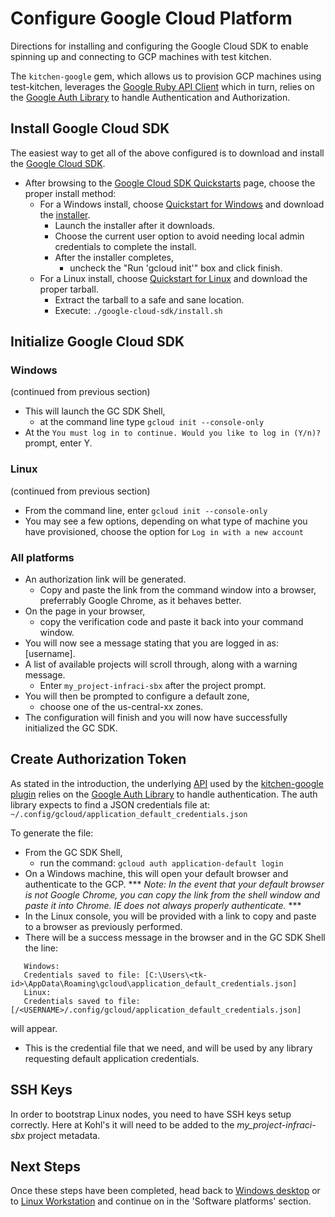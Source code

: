 # Configure Google Cloud Platform

Directions for installing and configuring the Google Cloud SDK to enable spinning up and connecting to GCP machines with test kitchen.

The `kitchen-google` gem, which allows us to provision GCP machines using test-kitchen,
leverages the [Google Ruby API Client](https://github.com/google/google-api-ruby-client) which in turn, relies on the [Google Auth Library](https://github.com/google/google-auth-library-ruby) to handle Authentication and Authorization.

## Install Google Cloud SDK

The easiest way to get all of the above configured is to download and install the [Google Cloud SDK](https://cloud.google.com/sdk/).

- After browsing to the [Google Cloud SDK Quickstarts](https://cloud.google.com/sdk/docs/quickstarts) page,  choose the proper install method:
  - For a Windows install, choose [Quickstart for Windows](https://cloud.google.com/sdk/docs/quickstart-windows) and download the [installer](https://dl.google.com/dl/cloudsdk/channels/rapid/GoogleCloudSDKInstaller.exe).
    - Launch the installer after it downloads.
    - Choose the current user option to avoid needing local admin credentials to complete the install.
    - After the installer completes,
      - uncheck the "Run 'gcloud init'" box and click finish.
  - For a Linux install, choose  [Quickstart for Linux](https://cloud.google.com/sdk/docs/quickstart-linux) and download the proper tarball.
    - Extract the tarball to a safe and sane location.
    - Execute: `./google-cloud-sdk/install.sh`

## Initialize Google Cloud SDK

### Windows
  (continued from previous section)
- This will launch the GC SDK Shell,
  - at the command line type `gcloud init --console-only`
- At the `You must log in to continue. Would you like to log in (Y/n)?` prompt, enter Y.

### Linux
  (continued from previous section)
- From the command line, enter `gcloud init --console-only`
- You may see a few options, depending on what type of machine you have provisioned, choose the option for
  `Log in with a new account`

### All platforms

- An authorization link will be generated.
  - Copy and paste the link from the command window into a browser, preferrably Google Chrome, as it behaves better.
- On the page in your browser,
  - copy the verification code and paste it back into your command window.
- You will now see a message stating that you are logged in as: [username].
- A list of available projects will scroll through, along with a warning message.
  - Enter `my_project-infraci-sbx` after the project prompt.
- You will then be prompted to configure a default zone,
  - choose one of the us-central-xx zones.
- The configuration will finish and you will now have successfully initialized the GC SDK.

## Create Authorization Token

As stated in the introduction, the underlying [API](https://github.com/google/google-api-ruby-client) used by the [kitchen-google plugin](https://github.com/test-kitchen/kitchen-google) relies on the [Google Auth Library](https://github.com/google/google-auth-library-ruby) to handle authentication. The auth library expects to find a JSON credentials file at: `~/.config/gcloud/application_default_credentials.json`

To generate the file:

- From the GC SDK Shell,
  - run the command: `gcloud auth application-default login`
- On a Windows machine, this will open your default browser and authenticate to the GCP. *** _Note: In the event that your default browser is not Google Chrome, you can copy the link from the shell window and paste it into Chrome. IE does not always properly authenticate._ ***
- In the Linux console, you will be provided with a link to copy and paste to a browser as previously performed.
- There will be a success message in the browser and in the GC SDK Shell the line:

```shell
   Windows:
   Credentials saved to file: [C:\Users\<tk-id>\AppData\Roaming\gcloud\application_default_credentials.json]
   Linux:
   Credentials saved to file: [/<USERNAME>/.config/gcloud/application_default_credentials.json]
```

will appear.

- This is the credential file that we need, and will be used by any library requesting default application credentials.

## SSH Keys

In order to bootstrap Linux nodes, you need to have SSH keys setup correctly. Here at Kohl's it will need to be added to the _my_project-infraci-sbx_ project metadata.

## Next Steps

Once these steps have been completed, head back to [Windows desktop](winstall.md) or to [Linux Workstation](linstall.md) and continue on in the 'Software platforms' section.
